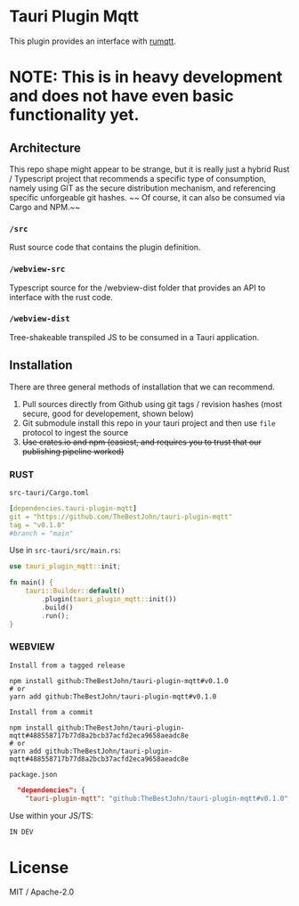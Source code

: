 # Tauri Plugin Mqtt

This plugin provides an interface with [rumqtt](https://github.com/bytebeamio/rumqtt).

# **NOTE:** This is in heavy development and does not have even basic functionality yet.

## Architecture
This repo shape might appear to be strange, but it is really just a hybrid Rust / Typescript project that recommends a specific type of consumption, namely using GIT as the secure distribution mechanism, and referencing specific unforgeable git hashes. ~~ Of course, it can also be consumed via Cargo and NPM.~~

### `/src`
Rust source code that contains the plugin definition.

### `/webview-src`
Typescript source for the /webview-dist folder that provides an API to interface with the rust code.

### `/webview-dist`
Tree-shakeable transpiled JS to be consumed in a Tauri application.

## Installation
There are three general methods of installation that we can recommend.
1. Pull sources directly from Github using git tags / revision hashes (most secure, good for developement, shown below)
2. Git submodule install this repo in your tauri project and then use `file` protocol to ingest the source
3. ~~Use crates.io and npm (easiest, and requires you to trust that our publishing pipeline worked)~~


### RUST
`src-tauri/Cargo.toml`
```yaml
[dependencies.tauri-plugin-mqtt]
git = "https://github.com/TheBestJohn/tauri-plugin-mqtt"
tag = "v0.1.0"
#branch = "main"
```

Use in `src-tauri/src/main.rs`:
```rust
use tauri_plugin_mqtt::init;

fn main() {
    tauri::Builder::default()
        .plugin(tauri_plugin_mqtt::init())
        .build()
        .run();
}
```

### WEBVIEW
`Install from a tagged release`
```
npm install github:TheBestJohn/tauri-plugin-mqtt#v0.1.0
# or
yarn add github:TheBestJohn/tauri-plugin-mqtt#v0.1.0
```

`Install from a commit`
```
npm install github:TheBestJohn/tauri-plugin-mqtt#488558717b77d8a2bcb37acfd2eca9658aeadc8e
# or
yarn add github:TheBestJohn/tauri-plugin-mqtt#488558717b77d8a2bcb37acfd2eca9658aeadc8e
```

`package.json`
```json
  "dependencies": {
    "tauri-plugin-mqtt": "github:TheBestJohn/tauri-plugin-mqtt#v0.1.0",
```

Use within your JS/TS:
```ts
IN DEV
```

# License
MIT / Apache-2.0
